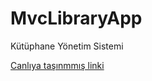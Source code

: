 # MvcLibraryApp
Kütüphane Yönetim Sistemi

[Canlıya taşınmmış linki](http://ozan12345-001-site1.htempurl.com/)
